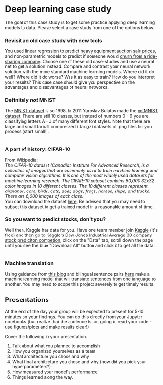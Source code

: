 # Deep learning case study

The goal of this case study is to get some practice applying deep learning models to data.  Please select a case study from one of the options below.
<br/>
### Revisit an old case study with new tools
You used linear regression to predict [heavy equipment auction sale prices](https://github.com/gSchool/ds-case-study-linear-models/blob/master/predict_auction_price/README.md), and non-parametric models to predict if someone would [churn from a ride-sharing company](https://github.com/gSchool/dsi-ml-case-study).  Choose one of these old case-studies and use a neural net to get a solution instead.  Compare and contrast your neural network solution with the more standard machine learning models.  Where did it do well?  Where did it do worse?  Was it as easy to train?  How do you interpret your results?  This case case should give you perspective on the advantages and disadvantages of neural networks.
<br/>
### Definitely *not* MNIST
The [MNIST dataset](http://yann.lecun.com/exdb/mnist/) is so 1998.  In 2011 Yaroslav Bulatov made the [notMNIST dataset](http://yaroslavvb.blogspot.com/2011/09/notmnist-dataset.html).  There are still 10 classes, but instead of numbers 0 - 9 you are classifying letters A - J of many different font styles.  Note that there are large and small tarball compressed (.tar.gz) datasets of .png files for you process (start small!).  
<br/>
### A part of history: CIFAR-10
From Wikipedia:  
*The CIFAR-10 dataset (Canadian Institute For Advanced Research) is a collection of images that are commonly used to train machine learning and computer vision algorithms. It is one of the most widely used datasets for machine learning research.  The CIFAR-10 dataset contains 60,000 32x32 color images in 10 different classes.  The 10 different classes represent airplanes, cars, birds, cats, deer, dogs, frogs, horses, ships, and trucks. There are 6,000 images of each class.* 
<br/>
You can download the dataset [here](https://www.cs.toronto.edu/~kriz/cifar.html).  Be advised that you may need to subset this dataset to get a trained model in a reasonable amount of time.
<br/>
### So you want to predict stocks, don't you?
Well then, Kaggle has data for you.  Have one team member join [Kaggle](https://www.kaggle.com/) (it's free) and then go to Kaggle's [Dow Jones Industrial Average 30 company stock prediciton competion](https://www.kaggle.com/szrlee/stock-time-series-20050101-to-20171231), click on the "Data" tab, scroll down the page until you see the blue "Download All" button and click it to get all the data.  
<br/>
### Machine translation
Using guidance from [this blog](https://blog.keras.io/a-ten-minute-introduction-to-sequence-to-sequence-learning-in-keras.html) and bilingual sentence pairs [here](http://www.manythings.org/anki/) make a machine learning model that will translate sentences from one language to another.  You may need to scope this project severely to get timely results. 
<br/>
## Presentations
At the end of the day your group will be expected to present for 5-10 minutes on your findings.  You can do this directly from your Jupyter
notebooks (but realize that the audience is not going to read your code - use figures/plots and make results clear!)

Cover the following in your presentation.

   1. Talk about what you planned to accomplish
   2. How you organized yourselves as a team
   3. What architecture you chose and why
   4. What final architecture you chose and why (how did you pick your hyperparameters?)
   5. How measured your model's performance
   6. Things learned along the way.

